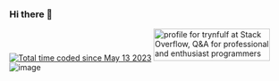 ### Hi there 👋


<a href="https://wakatime.com/@8eec35f3-fd84-49c8-835b-b417c4509a9a"><img src="https://wakatime.com/badge/user/8eec35f3-fd84-49c8-835b-b417c4509a9a.svg" alt="Total time coded since May 13 2023" /></a>
<a href="https://stackoverflow.com/users/14906598/trynfulf"><img src="https://stackoverflow.com/users/flair/14906598.png" width="208" height="58" alt="profile for trynfulf at Stack Overflow, Q&amp;A for professional and enthusiast programmers" title="profile for trynfulf at Stack Overflow, Q&amp;A for professional and enthusiast programmers"></a>
![image](https://user-images.githubusercontent.com/76261952/236865536-1e44893b-362c-4660-85c7-5ff1f295bc94.png)

<!--

**trynfulf/trynfulf** is a ✨ _special_ ✨ repository because its `README.md` (this file) appears on your GitHub profile.

Here are some ideas to get you started:

- 🔭 I’m currently working on ...
- 🌱 I’m currently learning ...
- 👯 I’m looking to collaborate on ...
- 🤔 I’m looking for help with ...
- 💬 Ask me about ...
- 📫 How to reach me: ...
- 😄 Pronouns: ...
- ⚡ Fun fact: ...
-->
